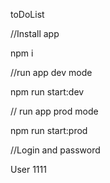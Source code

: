 toDoList

//Install app

npm i

//run app dev mode

npm run start:dev

// run app prod mode

npm run start:prod

//Login and password

User
1111

